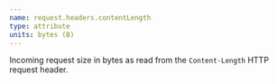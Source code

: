 ```yaml
---
name: request.headers.contentLength
type: attribute
units: bytes (B)
---
```


Incoming request size in bytes as read from the `Content-Length` HTTP request header.
